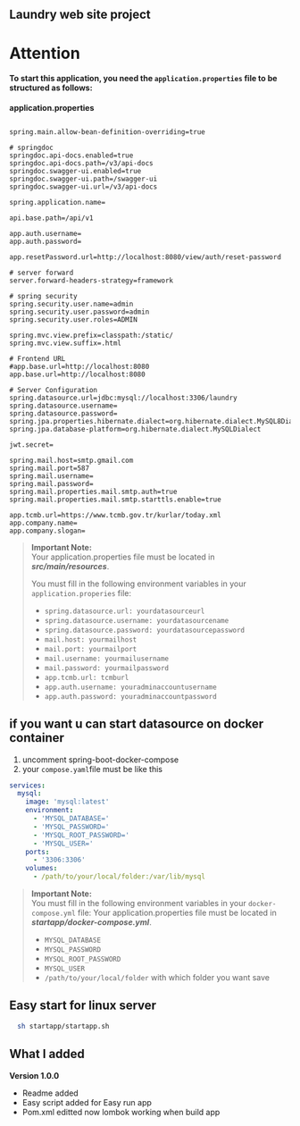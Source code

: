 ## Laundry web site project


# Attention
#### To start this application, you need the `application.properties` file to be structured as follows:

**application.properties**

```application.properties

spring.main.allow-bean-definition-overriding=true

# springdoc
springdoc.api-docs.enabled=true
springdoc.api-docs.path=/v3/api-docs
springdoc.swagger-ui.enabled=true
springdoc.swagger-ui.path=/swagger-ui
springdoc.swagger-ui.url=/v3/api-docs

spring.application.name=

api.base.path=/api/v1

app.auth.username=
app.auth.password=

app.resetPassword.url=http://localhost:8080/view/auth/reset-password

# server forward
server.forward-headers-strategy=framework

# spring security
spring.security.user.name=admin
spring.security.user.password=admin
spring.security.user.roles=ADMIN

spring.mvc.view.prefix=classpath:/static/
spring.mvc.view.suffix=.html

# Frontend URL
#app.base.url=http://localhost:8080
app.base.url=http://localhost:8080

# Server Configuration
spring.datasource.url=jdbc:mysql://localhost:3306/laundry
spring.datasource.username=
spring.datasource.password=
spring.jpa.properties.hibernate.dialect=org.hibernate.dialect.MySQL8Dialect
spring.jpa.database-platform=org.hibernate.dialect.MySQLDialect

jwt.secret=

spring.mail.host=smtp.gmail.com
spring.mail.port=587
spring.mail.username=
spring.mail.password=
spring.mail.properties.mail.smtp.auth=true
spring.mail.properties.mail.smtp.starttls.enable=true

app.tcmb.url=https://www.tcmb.gov.tr/kurlar/today.xml
app.company.name=
app.company.slogan=
```

> **Important Note:**  
> Your application.properties file must be located in ***src/main/resources***.
>
>
> You must fill in the following environment variables in your `application.properies` file:
>
> - `spring.datasource.url: yourdatasourceurl`
> - `spring.datasource.username: yourdatasourcename`
> - `spring.datasource.password: yourdatasourcepassword`
> - `mail.host: yourmailhost`
> - `mail.port: yourmailport`
> - `mail.username: yourmailusername`
> - `mail.password: yourmailpassword`
> - `app.tcmb.url: tcmburl`
> - `app.auth.username: youradminaccountusername`
> - `app.auth.password: youradminaccountpassword`

## if you want u can start datasource on docker container
1.  uncomment spring-boot-docker-compose
2.    your `compose.yaml`file must be like this

```yaml
services:
  mysql:
    image: 'mysql:latest'
    environment:
      - 'MYSQL_DATABASE='
      - 'MYSQL_PASSWORD='
      - 'MYSQL_ROOT_PASSWORD='
      - 'MYSQL_USER='
    ports:
      - '3306:3306'
    volumes:
      - /path/to/your/local/folder:/var/lib/mysql
```
> **Important Note:**  
> You must fill in the following environment variables in your `docker-compose.yml` file:
> Your application.properties file must be located in ***startapp/docker-compose.yml***.
>
> - `MYSQL_DATABASE`
> - `MYSQL_PASSWORD`
> - `MYSQL_ROOT_PASSWORD`
> - `MYSQL_USER`
> - `/path/to/your/local/folder` with which folder you want save



## Easy start for linux server
 ```bash
   sh startapp/startapp.sh
 ```







## What l added 
  
**Version 1.0.0**
 
 - Readme added
 - Easy script added for Easy run app
 - Pom.xml editted now lombok working when build app
